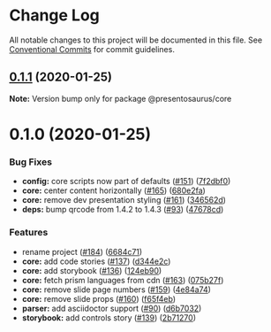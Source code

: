 # Change Log

All notable changes to this project will be documented in this file.
See [Conventional Commits](https://conventionalcommits.org) for commit guidelines.

## [0.1.1](https://github.com/presentosaurus/presentosaurus/compare/@presentosaurus/core@0.1.0...@presentosaurus/core@0.1.1) (2020-01-25)

**Note:** Version bump only for package @presentosaurus/core





# 0.1.0 (2020-01-25)


### Bug Fixes

* **config:** core scripts now part of defaults ([#151](https://github.com/presentosaurus/presentosaurus/issues/151)) ([7f2dbf0](https://github.com/presentosaurus/presentosaurus/commit/7f2dbf0))
* **core:** center content horizontally ([#165](https://github.com/presentosaurus/presentosaurus/issues/165)) ([680e2fa](https://github.com/presentosaurus/presentosaurus/commit/680e2fa))
* **core:** remove dev presentation styling ([#161](https://github.com/presentosaurus/presentosaurus/issues/161)) ([346562d](https://github.com/presentosaurus/presentosaurus/commit/346562d))
* **deps:** bump qrcode from 1.4.2 to 1.4.3 ([#93](https://github.com/presentosaurus/presentosaurus/issues/93)) ([47678cd](https://github.com/presentosaurus/presentosaurus/commit/47678cd))


### Features

* rename project ([#184](https://github.com/presentosaurus/presentosaurus/issues/184)) ([6684c71](https://github.com/presentosaurus/presentosaurus/commit/6684c71))
* **core:** add code stories ([#137](https://github.com/presentosaurus/presentosaurus/issues/137)) ([d344e2c](https://github.com/presentosaurus/presentosaurus/commit/d344e2c))
* **core:** add storybook ([#136](https://github.com/presentosaurus/presentosaurus/issues/136)) ([124eb90](https://github.com/presentosaurus/presentosaurus/commit/124eb90))
* **core:** fetch prism languages from cdn ([#163](https://github.com/presentosaurus/presentosaurus/issues/163)) ([075b27f](https://github.com/presentosaurus/presentosaurus/commit/075b27f))
* **core:** remove slide page numbers ([#159](https://github.com/presentosaurus/presentosaurus/issues/159)) ([4e84a74](https://github.com/presentosaurus/presentosaurus/commit/4e84a74))
* **core:** remove slide props ([#160](https://github.com/presentosaurus/presentosaurus/issues/160)) ([f65f4eb](https://github.com/presentosaurus/presentosaurus/commit/f65f4eb))
* **parser:** add asciidoctor support ([#90](https://github.com/presentosaurus/presentosaurus/issues/90)) ([d6b7032](https://github.com/presentosaurus/presentosaurus/commit/d6b7032))
* **storybook:** add controls story ([#139](https://github.com/presentosaurus/presentosaurus/issues/139)) ([2b71270](https://github.com/presentosaurus/presentosaurus/commit/2b71270))
